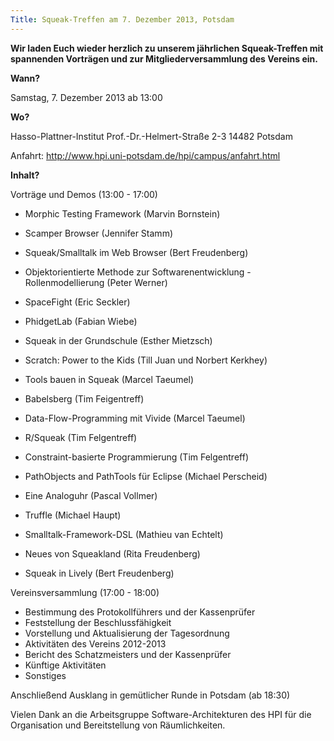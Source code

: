 ```yaml
---
Title: Squeak-Treffen am 7. Dezember 2013, Potsdam
---
```

**Wir laden Euch wieder herzlich zu unserem jährlichen Squeak-Treffen mit
spannenden Vorträgen und zur Mitgliederversammlung des Vereins ein.**

**Wann?**

Samstag, 7. Dezember 2013 ab 13:00

**Wo?**

Hasso-Plattner-Institut
Prof.-Dr.-Helmert-Straße 2-3
14482 Potsdam

Anfahrt: <http://www.hpi.uni-potsdam.de/hpi/campus/anfahrt.html>

**Inhalt?**  

Vorträge und Demos (13:00 - 17:00)

- Morphic Testing Framework (Marvin Bornstein)
- Scamper Browser (Jennifer Stamm)
- Squeak/Smalltalk im Web Browser (Bert Freudenberg)
- Objektorientierte Methode zur Softwarenentwicklung - Rollenmodellierung (Peter Werner)
- SpaceFight (Eric Seckler)
- PhidgetLab (Fabian Wiebe)
- Squeak in der Grundschule (Esther Mietzsch)
- Scratch: Power to the Kids (Till Juan und Norbert Kerkhey)
- Tools bauen in Squeak (Marcel Taeumel)
- Babelsberg (Tim Feigentreff)

- Data-Flow-Programming mit Vivide (Marcel Taeumel)
- R/Squeak (Tim Felgentreff)
- Constraint-basierte Programmierung (Tim Felgentreff)
- PathObjects and PathTools für Eclipse (Michael Perscheid)
- Eine Analoguhr (Pascal Vollmer)
- Truffle (Michael Haupt)
- Smalltalk-Framework-DSL (Mathieu van Echtelt)
- Neues von Squeakland (Rita Freudenberg)
- Squeak in Lively (Bert Freudenberg)

Vereinsversammlung (17:00 - 18:00)

- Bestimmung des Protokollführers und der Kassenprüfer
- Feststellung der Beschlussfähigkeit
- Vorstellung und Aktualisierung der Tagesordnung
- Aktivitäten des Vereins 2012-2013
- Bericht des Schatzmeisters und der Kassenprüfer
- Künftige Aktivitäten
- Sonstiges

Anschließend Ausklang in gemütlicher Runde in Potsdam (ab 18:30)

Vielen Dank an die Arbeitsgruppe Software-Architekturen des HPI 
für die Organisation und Bereitstellung von Räumlichkeiten.

